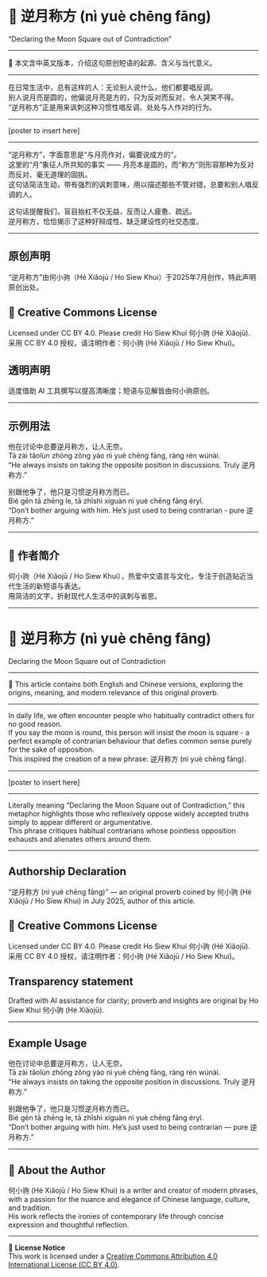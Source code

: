 <!-- 
[Metadata]
title: "📜 逆月称方 (nì yuè chēng fāng)"
author: Ho Siew Khui (何小驹 Hé Xiǎojū)
license: CC-BY-4.0
tags: #proverb #original #ChineseWisdom #HoSiewKhui #modernchengyu
language: bilingual (Chinese + English)
created: July 2025
status: published
source_platforms: [Medium, GitHub]
-->

# 📜 逆月称方 (nì yuè chēng fāng)
“Declaring the Moon Square out of Contradiction”  
________________________________________

📜 本文含中英文版本，介绍这句原创短语的起源、含义与当代意义。  
________________________________________

在日常生活中，总有这样的人：无论别人说什么，他们都要唱反调。  
别人说月亮是圆的，他偏说月亮是方的，只为反对而反对，令人哭笑不得。  
“逆月称方”正是用来讽刺这种习惯性唱反调、处处与人作对的行为。  

________________________________________

[poster to insert here]  

________________________________________

“逆月称方”，字面意思是“与月亮作对，偏要说成方的”。  
这里的“月”象征人所共知的事实 —— 月亮本是圆的，而“称方”则形容那种为反对而反对、毫无道理的固执。  
这句话简洁生动，带有强烈的讽刺意味，用以描述那些不管对错，总要和别人唱反调的人。  

这句话提醒我们，盲目抬杠不仅无益，反而让人疲惫、疏远。  
逆月称方，恰恰揭示了这种好辩成性、缺乏建设性的社交态度。  

________________________________________

## 原创声明
“逆月称方”由何小驹（Hé Xiǎojū / Ho Siew Khui）于2025年7月创作，特此声明原创出处。

## 🌿 Creative Commons License
Licensed under CC BY 4.0. Please credit Ho Siew Khui 何小驹 (Hé Xiǎojū).  
采用 CC BY 4.0 授权，请注明作者：何小驹 (Hé Xiǎojū / Ho Siew Khui)。

## 透明声明
适度借助 AI 工具撰写以提高清晰度；短语与见解皆由何小驹原创。

________________________________________

## 示例用法
他在讨论中总要逆月称方，让人无奈。  
Tā zài tǎolùn zhōng zǒng yào nì yuè chēng fāng, ràng rén wúnài.  
“He always insists on taking the opposite position in discussions. Truly 逆月称方.”  

别跟他争了，他只是习惯逆月称方而已。  
Bié gēn tā zhēng le, tā zhǐshì xíguàn nì yuè chēng fāng éryǐ.  
“Don’t bother arguing with him. He’s just used to being contrarian - pure 逆月称方.”  

________________________________________

## 🌿 作者简介
何小驹（Hé Xiǎojū / Ho Siew Khui），热爱中文语言与文化，专注于创造贴近当代生活的新短语与表达。  
用简洁的文字，折射现代人生活中的讽刺与省思。  

________________________________________

# 📜 逆月称方 (nì yuè chēng fāng)
Declaring the Moon Square out of Contradiction  
________________________________________

📜 This article contains both English and Chinese versions, exploring the origins, meaning, and modern relevance of this original proverb.  
________________________________________

In daily life, we often encounter people who habitually contradict others for no good reason.  
If you say the moon is round, this person will insist the moon is square - a perfect example of contrarian behaviour that defies common sense purely for the sake of opposition.  
This inspired the creation of a new phrase: 逆月称方 (nì yuè chēng fāng).  

________________________________________

[poster to insert here]  

________________________________________

Literally meaning “Declaring the Moon Square out of Contradiction,” this metaphor highlights those who reflexively oppose widely accepted truths simply to appear different or argumentative.  
This phrase critiques habitual contrarians whose pointless opposition exhausts and alienates others around them.  

________________________________________

## Authorship Declaration
“逆月称方 (nì yuè chēng fāng)” — an original proverb coined by 何小驹 (Hé Xiǎojū / Ho Siew Khui) in July 2025, author of this article.

## 🌿 Creative Commons License
Licensed under CC BY 4.0. Please credit Ho Siew Khui 何小驹 (Hé Xiǎojū).  
采用 CC BY 4.0 授权，请注明作者：何小驹 (Hé Xiǎojū / Ho Siew Khui)。

## Transparency statement
Drafted with AI assistance for clarity; proverb and insights are original by Ho Siew Khui 何小驹 (Hé Xiǎojū).

________________________________________

## Example Usage
他在讨论中总要逆月称方，让人无奈。  
Tā zài tǎolùn zhōng zǒng yào nì yuè chēng fāng, ràng rén wúnài.  
“He always insists on taking the opposite position in discussions. Truly 逆月称方.”  

别跟他争了，他只是习惯逆月称方而已。  
Bié gēn tā zhēng le, tā zhǐshì xíguàn nì yuè chēng fāng éryǐ.  
“Don’t bother arguing with him. He’s just used to being contrarian — pure 逆月称方.”  

________________________________________

## 🌿 About the Author
何小驹 (Hé Xiǎojū / Ho Siew Khui) is a writer and creator of modern phrases, with a passion for the nuance and elegance of Chinese language, culture, and tradition.  
His work reflects the ironies of contemporary life through concise expression and thoughtful reflection.

---

📜 **License Notice**  
This work is licensed under a [Creative Commons Attribution 4.0 International License (CC BY 4.0)](https://creativecommons.org/licenses/by/4.0/).
